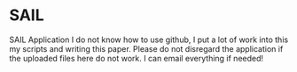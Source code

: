 # SAIL
SAIL Application
I do not know how to use github, I put a lot of work into this my scripts and writing this paper. Please do not disregard the application if the uploaded files here do not work. I can email everything if needed!
